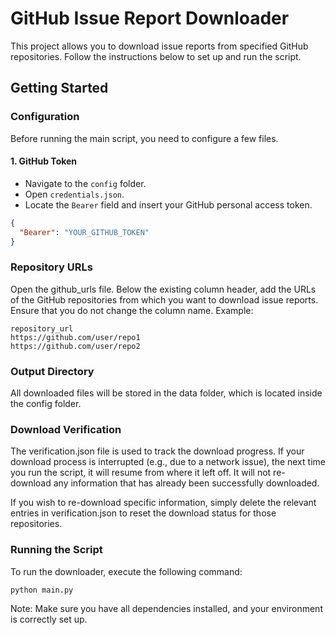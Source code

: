 # GitHub Issue Report Downloader

This project allows you to download issue reports from specified GitHub repositories. Follow the instructions below to set up and run the script.

## Getting Started

### Configuration

Before running the main script, you need to configure a few files.

#### 1. GitHub Token

- Navigate to the `config` folder.
- Open `credentials.json`.
- Locate the `Bearer` field and insert your GitHub personal access token.

```json
{
  "Bearer": "YOUR_GITHUB_TOKEN"
}
```

### Repository URLs
Open the github_urls file.
Below the existing column header, add the URLs of the GitHub repositories from which you want to download issue reports. Ensure that you do not change the column name.
Example:
```
repository_url
https://github.com/user/repo1
https://github.com/user/repo2
```
### Output Directory
All downloaded files will be stored in the data folder, which is located inside the config folder.

### Download Verification
The verification.json file is used to track the download progress. If your download process is interrupted (e.g., due to a network issue), the next time you run the script, it will resume from where it left off. It will not re-download any information that has already been successfully downloaded.

If you wish to re-download specific information, simply delete the relevant entries in verification.json to reset the download status for those repositories.

### Running the Script
To run the downloader, execute the following command:

```
python main.py
```
Note: Make sure you have all dependencies installed, and your environment is correctly set up.
